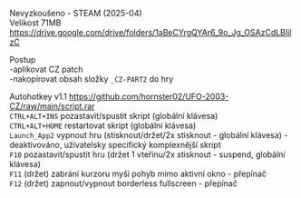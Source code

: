 Nevyzkoušeno - STEAM (2025-04)
<br/>
Velikost 71MB https://drive.google.com/drive/folders/1aBeCYrgQYAr6_9o_Jg_OSAzCdLBljlzC

Postup
<br/>
-aplikovat CZ patch
<br/>
-nakopírovat obsah složky ```_CZ-PART2``` do hry




Autohotkey v1.1 https://github.com/hornster02/UFO-2003-CZ/raw/main/script.rar
<br/>
```CTRL+ALT+INS``` pozastavit/spustit skript (globální klávesa)
<br/>
```CTRL+ALT+HOME``` restartovat skript (globální klávesa)
<br/>
```Launch_App2``` vypnout hru (stisknout/držet/2x stisknout - globální klávesa) - deaktivováno, uživatelsky specifický komplexnější skript
<br/>
```F10``` pozastavit/spustit hru (držet 1 vteřinu/2x stisknout - suspend, globální klávesa)
<br/>
```F11``` (držet) zabrání kurzoru myši pohyb mimo aktivní okno - přepínač
<br/>
```F12``` (držet) zapnout/vypnout borderless fullscreen - přepínač
